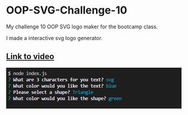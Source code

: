 # OOP-SVG-Challenge-10

My challenge 10 OOP SVG logo maker for the bootcamp class.

I made a interactive svg logo generator.

## [Link to video](https://drive.google.com/file/d/1gC21y-4o4qeURa-tgcrJBFs_7mDrSKDk/view)

![Screenshot of app](screenshots/SVG.PNG)
